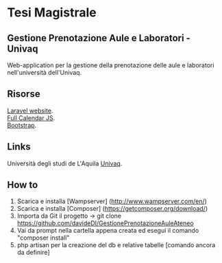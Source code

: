 # Tesi Magistrale
## Gestione Prenotazione Aule e Laboratori - Univaq

Web-application per la gestione della prenotazione delle aule e laboratori nell'università dell'Univaq.

## Risorse

[Laravel website](http://laravel.com).   
[Full Calendar JS](http://fullcalendar.io).   
[Bootstrap](http://getbootstrap.com).   

## Links

Università degli studi de L'Aquila [Univaq](http://univaq.it). 

## How to

1. Scarica e installa [Wampserver] (http://www.wampserver.com/en/)   
2. Scarica e installa [Composer] (https://getcomposer.org/download/)
3. Importa da Git il progetto -> git clone https://github.com/davideDI/GestionePrenotazioneAuleAteneo
4. Vai da prompt nella cartella appena creata ed esegui il comando "composer install"
5. php artisan per la creazione del db e relative tabelle [comando ancora da definire]
